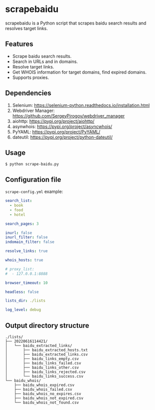 # scrapebaidu

scrapebaidu is a Python script that scrapes baidu search results and resolves target links.

## Features

* Scrape baidu search results.
* Search in URLs and in domains.
* Resolve target links.
* Get WHOIS information for target domains, find expired domains.
* Supports proxies.

## Dependencies

1. Selenium: https://selenium-python.readthedocs.io/installation.html
2. Webdriver Manager: https://github.com/SergeyPirogov/webdriver_manager
3. aiohttp: https://pypi.org/project/aiohttp/
4. asynwhois: https://pypi.org/project/asyncwhois/
5. PyYAML: https://pypi.org/project/PyYAML/
6. dateutil: https://pypi.org/project/python-dateutil/

## Usage

```shell
$ python scrape-baidu.py
```

## Configuration file

`scrape-config.yml` example:

```yml
search_list:
  - book
  - food
  - hotel

search_pages: 3

inurl: false
inurl_filter: false
indomain_filter: false

resolve_links: true

whois_hosts: true

# proxy_list:
#  - 127.0.0.1:8888

browser_timeout: 10

headless: false

lists_dir: ./lists

log_level: debug
```

## Output directory structure

```
./lists/
├── 20220616114421/
│   └── baidu_extracted_links/
│       ├── baidu_extracted_hosts.txt
│       ├── baidu_extracted_links.csv
│       ├── baidu_links_empty.csv
│       ├── baidu_links_failed.csv
│       ├── baidu_links_other.csv
│       ├── baidu_links_rejected.csv
│       └── baidu_links_success.csv
└── baidu_whois/
    ├── baidu_whois_expired.csv
    ├── baidu_whois_failed.csv
    ├── baidu_whois_no_expires.csv
    ├── baidu_whois_not_expired.csv
    └── baidu_whois_not_found.csv
```

